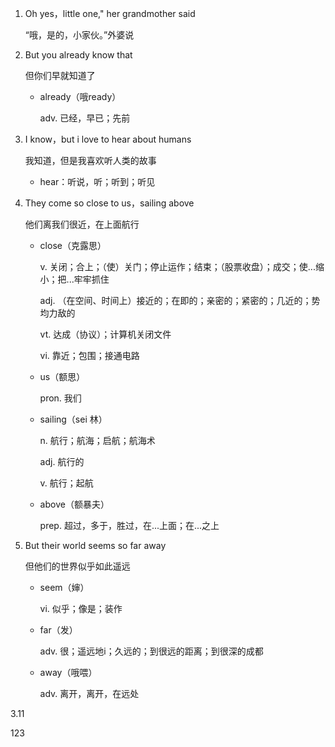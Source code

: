 1. Oh yes，little one," her grandmother said

    “哦，是的，小家伙。”外婆说

2. But you already know that

    但你们早就知道了

    - already（哦ready）

        adv. 已经，早已；先前

3. I know，but i love to hear about humans

    我知道，但是我喜欢听人类的故事

    - hear：听说，听；听到；听见

4. They come so close to us，sailing above

    他们离我们很近，在上面航行

    - close（克露思）

        v. 关闭；合上；（使）关门；停止运作；结束；（股票收盘）；成交；使...缩小；把...牢牢抓住

        adj. （在空间、时间上）接近的；在即的；亲密的；紧密的；几近的；势均力敌的

        vt. 达成（协议）；计算机关闭文件

        vi. 靠近；包围；接通电路

    - us（额思）

        pron. 我们

    - sailing（sei 林）

        n. 航行；航海；启航；航海术

        adj. 航行的

        v. 航行；起航

    - above（额暴夫）

        prep. 超过，多于，胜过，在...上面；在...之上

5. But their world seems so far away

    但他们的世界似乎如此遥远

    - seem（婶）

        vi. 似乎；像是；装作

    - far（发）

        adv. 很；遥远地i；久远的；到很远的距离；到很深的成都

    - away（哦喂）

        adv. 离开，离开，在远处




3.11

123 
